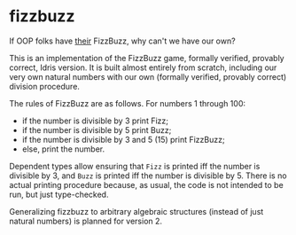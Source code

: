 # fizzbuzz

If OOP folks have [their](https://github.com/EnterpriseQualityCoding/FizzBuzzEnterpriseEdition) FizzBuzz,
why can't we have our own?

This is an implementation of the FizzBuzz game, formally verified, provably correct, Idris version.
It is built almost entirely from scratch, including our very own natural numbers with our own
(formally verified, provably correct) division procedure.

The rules of FizzBuzz are as follows. For numbers 1 through 100: 
* if the number is divisible by 3 print Fizz;
* if the number is divisible by 5 print Buzz;
* if the number is divisible by 3 and 5 (15) print FizzBuzz;
* else, print the number.

Dependent types allow ensuring that `Fizz` is printed iff the number is divisible by 3,
and `Buzz` is printed iff the number is divisible by 5.
There is no actual printing procedure because, as usual, the code is not intended to be run,
but just type-checked.

Generalizing fizzbuzz to arbitrary algebraic structures (instead of just natural numbers)
is planned for version 2.
